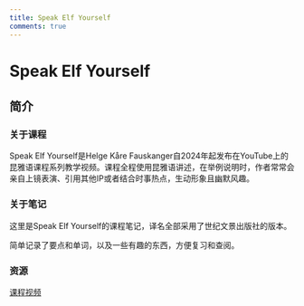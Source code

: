 ```yaml
---
title: Speak Elf Yourself
comments: true
---
```

# Speak Elf Yourself
## 简介
### 关于课程
Speak Elf Yourself是Helge Kåre Fauskanger自2024年起发布在YouTube上的昆雅语课程系列教学视频。课程全程使用昆雅语讲述，在举例说明时，作者常常会亲自上镜表演、引用其他IP或者结合时事热点，生动形象且幽默风趣。
### 关于笔记
这里是Speak Elf Yourself的课程笔记，译名全部采用了世纪文景出版社的版本。

简单记录了要点和单词，以及一些有趣的东西，方便复习和查阅。
### 资源
[课程视频](https://www.youtube.com/playlist?list=PLpRrGdALEBTVeGyy2AQop_piuG9hJ5P0d)


